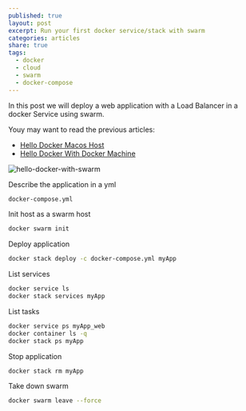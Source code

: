 ```yaml
---
published: true
layout: post
excerpt: Run your first docker service/stack with swarm
categories: articles
share: true
tags:
  - docker
  - cloud
  - swarm
  - docker-compose
---
```

In this post we will deploy a web application with a Load Balancer in a docker Service using swarm.

Youy may want to read the previous articles: 
- [Hello Docker Macos Host](http://www.jadejaber.com/articles/hello-docker-macos-host/)
- [Hello Docker With Docker Machine](http://www.jadejaber.com/articles/hello-docker-with-docker-machine/)

![hello-docker-with-swarm]({{site.baseurl}}/images/hello-docker-with-swarm.001.jpeg)

Describe the application in a yml

```bash
docker-compose.yml
```

Init host as a swarm host

```bash
docker swarm init
```

Deploy application

```bash
docker stack deploy -c docker-compose.yml myApp
```

List services

```bash
docker service ls
docker stack services myApp
```

List tasks

```bash
docker service ps myApp_web
docker container ls -q
docker stack ps myApp
```

Stop application

```bash
docker stack rm myApp
```

Take down swarm

```bash
docker swarm leave --force
```
